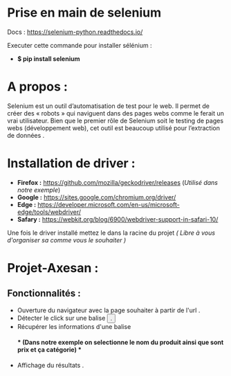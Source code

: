 

# Prise en main de selenium 
Docs : https://selenium-python.readthedocs.io/ 


Executer cette commande pour installer sélénium : 
- **$ pip install selenium**

# A propos : 

Selenium est un outil d’automatisation de test pour le web. Il permet de créer des « robots » qui naviguent dans des pages webs comme le ferait un vrai utilisateur. Bien que le premier rôle de Selenium soit le testing de pages webs (développement web), cet outil est beaucoup utilisé pour l’extraction de données . 


# Installation de driver : 

- **Firefox :** https://github.com/mozilla/geckodriver/releases (*Utilisé dans notre exemple*)
- **Google :** https://sites.google.com/chromium.org/driver/
- **Edge :** https://developer.microsoft.com/en-us/microsoft-edge/tools/webdriver/
- **Safary :** https://webkit.org/blog/6900/webdriver-support-in-safari-10/ 

Une fois le driver installé mettez le dans la racine du projet *( Libre à vous d'organiser sa comme vous le souhaiter )*

# **Projet-Axesan** :

## Fonctionnalités  : 
  - Ouverture du navigateur avec la page souhaiter à partir de l'url . 
  - Détecter le click sur une balise *<button>* . 
  - Récupérer les informations d'une balise <h4> * (Dans notre exemple on selectionne le nom du produit ainsi que sont prix et ça catégorie) *
  - Affichage du résultats . 

